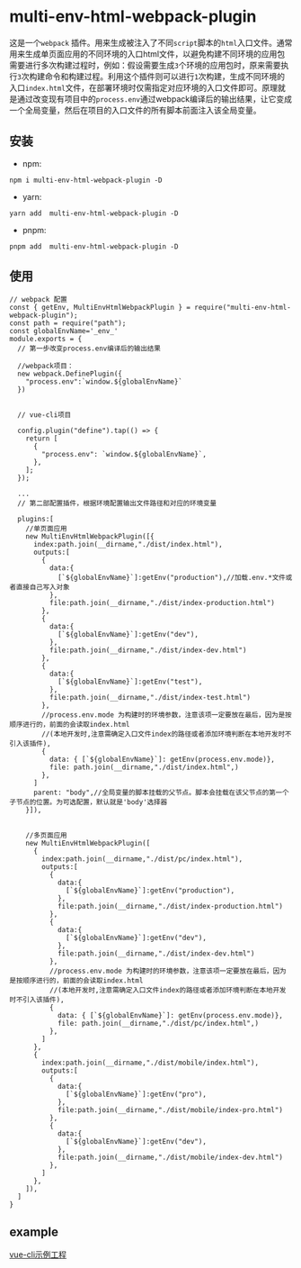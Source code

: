 # multi-env-html-webpack-plugin

这是一个`webpack` 插件。用来生成被注入了不同`script`脚本的`html`入口文件。通常用来生成单页面应用的不同环境的入口html文件，以避免构建不同环境的应用包需要进行多次构建过程时，例如：假设需要生成`3`个环境的应用包时，原来需要执行`3`次构建命令和构建过程。利用这个插件则可以进行`1`次构建，生成不同环境的入口`index.html`文件，在部署环境时仅需指定对应环境的入口文件即可。原理就是通过改变现有项目中的`process.env`通过webpack编译后的输出结果，让它变成一个全局变量，然后在项目的入口文件的所有脚本前面注入该全局变量。

## 安装

- npm: 

`npm i multi-env-html-webpack-plugin -D`

- yarn:

`yarn add  multi-env-html-webpack-plugin -D`

- pnpm:

`pnpm add  multi-env-html-webpack-plugin -D`


## 使用


```
// webpack 配置
const { getEnv, MultiEnvHtmlWebpackPlugin } = require("multi-env-html-webpack-plugin");
const path = require("path");
const globalEnvName='_env_'
module.exports = {
  // 第一步改变process.env编译后的输出结果

  //webpack项目：
  new webpack.DefinePlugin({
    "process.env":`window.${globalEnvName}`
  })
  

  // vue-cli项目

  config.plugin("define").tap(() => {
    return [
      {
        "process.env": `window.${globalEnvName}`,
      },
    ];
  });

  ...
  // 第二部配置插件，根据环境配置输出文件路径和对应的环境变量

  plugins:[
    //单页面应用
    new MultiEnvHtmlWebpackPlugin([{
      index:path.join(__dirname,"./dist/index.html"),
      outputs:[
        {
          data:{
            [`${globalEnvName}`]:getEnv("production"),//加载.env.*文件或者直接自己写入对象
          },
          file:path.join(__dirname,"./dist/index-production.html")
        },
        {
          data:{
            [`${globalEnvName}`]:getEnv("dev"),
          },
          file:path.join(__dirname,"./dist/index-dev.html")
        },
        {
          data:{
            [`${globalEnvName}`]:getEnv("test"),
          },
          file:path.join(__dirname,"./dist/index-test.html")
        },
        //process.env.mode 为构建时的环境参数，注意该项一定要放在最后，因为是按顺序进行的，前面的会读取index.html
        //(本地开发时,注意需确定入口文件index的路径或者添加环境判断在本地开发时不引入该插件),
        {
          data: { [`${globalEnvName}`]: getEnv(process.env.mode)},
          file: path.join(__dirname,"./dist/index.html",)
        },
      ]
      parent: "body",//全局变量的脚本挂载的父节点。脚本会挂载在该父节点的第一个子节点的位置。为可选配置，默认就是'body'选择器
    }]),


    //多页面应用
    new MultiEnvHtmlWebpackPlugin([
      {
        index:path.join(__dirname,"./dist/pc/index.html"),
        outputs:[ 
          {
            data:{
              [`${globalEnvName}`]:getEnv("production"),
            },
            file:path.join(__dirname,"./dist/index-production.html")
          },
          {
            data:{
              [`${globalEnvName}`]:getEnv("dev"),
            },
            file:path.join(__dirname,"./dist/index-dev.html")
          },
          //process.env.mode 为构建时的环境参数，注意该项一定要放在最后，因为是按顺序进行的，前面的会读取index.html
          //(本地开发时,注意需确定入口文件index的路径或者添加环境判断在本地开发时不引入该插件),
          {
            data: { [`${globalEnvName}`]: getEnv(process.env.mode)},
            file: path.join(__dirname,"./dist/pc/index.html",)
          },
        ]
      },
      {
        index:path.join(__dirname,"./dist/mobile/index.html"),
        outputs:[
          {
            data:{
              [`${globalEnvName}`]:getEnv("pro"),
            },
            file:path.join(__dirname,"./dist/mobile/index-pro.html")
          },
          {
            data:{
              [`${globalEnvName}`]:getEnv("dev"),
            },
            file:path.join(__dirname,"./dist/mobile/index-dev.html")
          },
        ]
      },
    ]),
  ]
}

```

## example
 
  [vue-cli示例工程](https://github.com/wxwzl/vue2-template)
